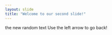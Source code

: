 ```yaml
---
layout: slide
title: "Welcome to our second slide!"
---
```

the new random text
Use the left arrow to go back!

